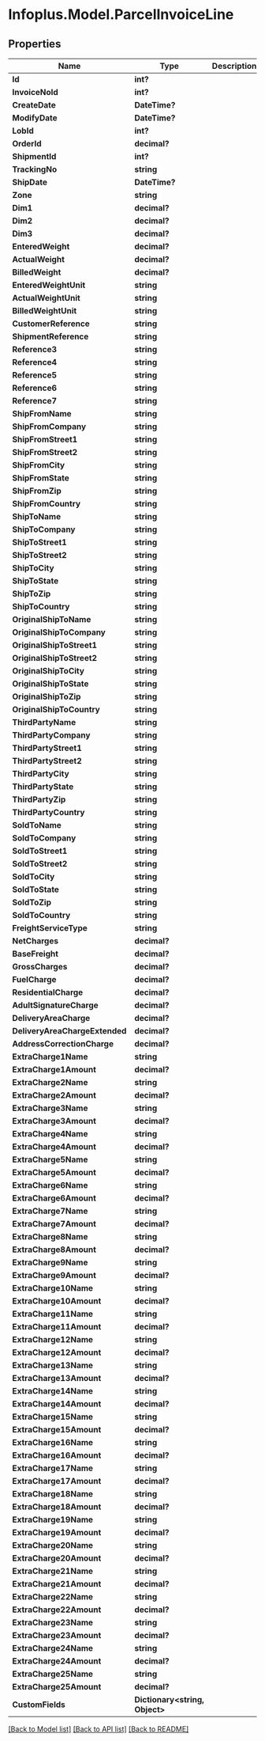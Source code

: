 # Infoplus.Model.ParcelInvoiceLine
## Properties

Name | Type | Description | Notes
------------ | ------------- | ------------- | -------------
**Id** | **int?** |  | [optional] 
**InvoiceNoId** | **int?** |  | [optional] 
**CreateDate** | **DateTime?** |  | [optional] 
**ModifyDate** | **DateTime?** |  | [optional] 
**LobId** | **int?** |  | [optional] 
**OrderId** | **decimal?** |  | [optional] 
**ShipmentId** | **int?** |  | [optional] 
**TrackingNo** | **string** |  | [optional] 
**ShipDate** | **DateTime?** |  | [optional] 
**Zone** | **string** |  | [optional] 
**Dim1** | **decimal?** |  | [optional] 
**Dim2** | **decimal?** |  | [optional] 
**Dim3** | **decimal?** |  | [optional] 
**EnteredWeight** | **decimal?** |  | [optional] 
**ActualWeight** | **decimal?** |  | [optional] 
**BilledWeight** | **decimal?** |  | [optional] 
**EnteredWeightUnit** | **string** |  | [optional] 
**ActualWeightUnit** | **string** |  | [optional] 
**BilledWeightUnit** | **string** |  | [optional] 
**CustomerReference** | **string** |  | [optional] 
**ShipmentReference** | **string** |  | [optional] 
**Reference3** | **string** |  | [optional] 
**Reference4** | **string** |  | [optional] 
**Reference5** | **string** |  | [optional] 
**Reference6** | **string** |  | [optional] 
**Reference7** | **string** |  | [optional] 
**ShipFromName** | **string** |  | [optional] 
**ShipFromCompany** | **string** |  | [optional] 
**ShipFromStreet1** | **string** |  | [optional] 
**ShipFromStreet2** | **string** |  | [optional] 
**ShipFromCity** | **string** |  | [optional] 
**ShipFromState** | **string** |  | [optional] 
**ShipFromZip** | **string** |  | [optional] 
**ShipFromCountry** | **string** |  | [optional] 
**ShipToName** | **string** |  | [optional] 
**ShipToCompany** | **string** |  | [optional] 
**ShipToStreet1** | **string** |  | [optional] 
**ShipToStreet2** | **string** |  | [optional] 
**ShipToCity** | **string** |  | [optional] 
**ShipToState** | **string** |  | [optional] 
**ShipToZip** | **string** |  | [optional] 
**ShipToCountry** | **string** |  | [optional] 
**OriginalShipToName** | **string** |  | [optional] 
**OriginalShipToCompany** | **string** |  | [optional] 
**OriginalShipToStreet1** | **string** |  | [optional] 
**OriginalShipToStreet2** | **string** |  | [optional] 
**OriginalShipToCity** | **string** |  | [optional] 
**OriginalShipToState** | **string** |  | [optional] 
**OriginalShipToZip** | **string** |  | [optional] 
**OriginalShipToCountry** | **string** |  | [optional] 
**ThirdPartyName** | **string** |  | [optional] 
**ThirdPartyCompany** | **string** |  | [optional] 
**ThirdPartyStreet1** | **string** |  | [optional] 
**ThirdPartyStreet2** | **string** |  | [optional] 
**ThirdPartyCity** | **string** |  | [optional] 
**ThirdPartyState** | **string** |  | [optional] 
**ThirdPartyZip** | **string** |  | [optional] 
**ThirdPartyCountry** | **string** |  | [optional] 
**SoldToName** | **string** |  | [optional] 
**SoldToCompany** | **string** |  | [optional] 
**SoldToStreet1** | **string** |  | [optional] 
**SoldToStreet2** | **string** |  | [optional] 
**SoldToCity** | **string** |  | [optional] 
**SoldToState** | **string** |  | [optional] 
**SoldToZip** | **string** |  | [optional] 
**SoldToCountry** | **string** |  | [optional] 
**FreightServiceType** | **string** |  | [optional] 
**NetCharges** | **decimal?** |  | [optional] 
**BaseFreight** | **decimal?** |  | [optional] 
**GrossCharges** | **decimal?** |  | [optional] 
**FuelCharge** | **decimal?** |  | [optional] 
**ResidentialCharge** | **decimal?** |  | [optional] 
**AdultSignatureCharge** | **decimal?** |  | [optional] 
**DeliveryAreaCharge** | **decimal?** |  | [optional] 
**DeliveryAreaChargeExtended** | **decimal?** |  | [optional] 
**AddressCorrectionCharge** | **decimal?** |  | [optional] 
**ExtraCharge1Name** | **string** |  | [optional] 
**ExtraCharge1Amount** | **decimal?** |  | [optional] 
**ExtraCharge2Name** | **string** |  | [optional] 
**ExtraCharge2Amount** | **decimal?** |  | [optional] 
**ExtraCharge3Name** | **string** |  | [optional] 
**ExtraCharge3Amount** | **decimal?** |  | [optional] 
**ExtraCharge4Name** | **string** |  | [optional] 
**ExtraCharge4Amount** | **decimal?** |  | [optional] 
**ExtraCharge5Name** | **string** |  | [optional] 
**ExtraCharge5Amount** | **decimal?** |  | [optional] 
**ExtraCharge6Name** | **string** |  | [optional] 
**ExtraCharge6Amount** | **decimal?** |  | [optional] 
**ExtraCharge7Name** | **string** |  | [optional] 
**ExtraCharge7Amount** | **decimal?** |  | [optional] 
**ExtraCharge8Name** | **string** |  | [optional] 
**ExtraCharge8Amount** | **decimal?** |  | [optional] 
**ExtraCharge9Name** | **string** |  | [optional] 
**ExtraCharge9Amount** | **decimal?** |  | [optional] 
**ExtraCharge10Name** | **string** |  | [optional] 
**ExtraCharge10Amount** | **decimal?** |  | [optional] 
**ExtraCharge11Name** | **string** |  | [optional] 
**ExtraCharge11Amount** | **decimal?** |  | [optional] 
**ExtraCharge12Name** | **string** |  | [optional] 
**ExtraCharge12Amount** | **decimal?** |  | [optional] 
**ExtraCharge13Name** | **string** |  | [optional] 
**ExtraCharge13Amount** | **decimal?** |  | [optional] 
**ExtraCharge14Name** | **string** |  | [optional] 
**ExtraCharge14Amount** | **decimal?** |  | [optional] 
**ExtraCharge15Name** | **string** |  | [optional] 
**ExtraCharge15Amount** | **decimal?** |  | [optional] 
**ExtraCharge16Name** | **string** |  | [optional] 
**ExtraCharge16Amount** | **decimal?** |  | [optional] 
**ExtraCharge17Name** | **string** |  | [optional] 
**ExtraCharge17Amount** | **decimal?** |  | [optional] 
**ExtraCharge18Name** | **string** |  | [optional] 
**ExtraCharge18Amount** | **decimal?** |  | [optional] 
**ExtraCharge19Name** | **string** |  | [optional] 
**ExtraCharge19Amount** | **decimal?** |  | [optional] 
**ExtraCharge20Name** | **string** |  | [optional] 
**ExtraCharge20Amount** | **decimal?** |  | [optional] 
**ExtraCharge21Name** | **string** |  | [optional] 
**ExtraCharge21Amount** | **decimal?** |  | [optional] 
**ExtraCharge22Name** | **string** |  | [optional] 
**ExtraCharge22Amount** | **decimal?** |  | [optional] 
**ExtraCharge23Name** | **string** |  | [optional] 
**ExtraCharge23Amount** | **decimal?** |  | [optional] 
**ExtraCharge24Name** | **string** |  | [optional] 
**ExtraCharge24Amount** | **decimal?** |  | [optional] 
**ExtraCharge25Name** | **string** |  | [optional] 
**ExtraCharge25Amount** | **decimal?** |  | [optional] 
**CustomFields** | **Dictionary&lt;string, Object&gt;** |  | [optional] 

[[Back to Model list]](../README.md#documentation-for-models) [[Back to API list]](../README.md#documentation-for-api-endpoints) [[Back to README]](../README.md)

